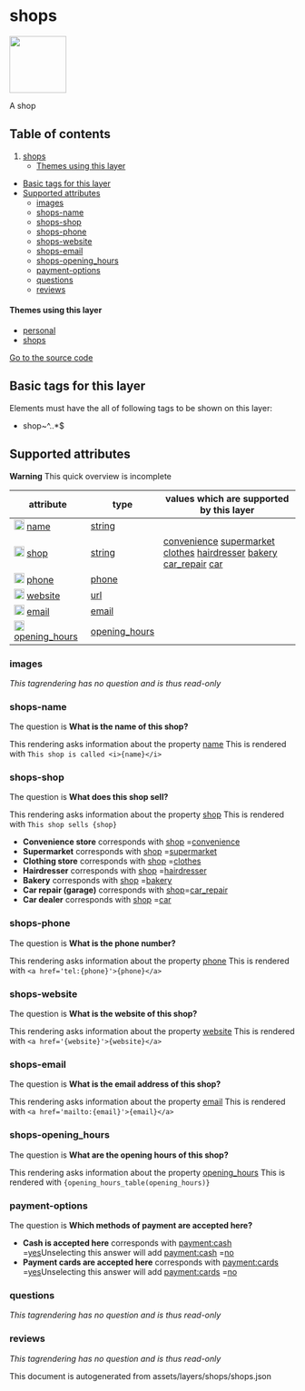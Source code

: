 shops
=======



<img src='https://mapcomplete.osm.be/./assets/themes/shops/shop.svg' height="100px"> 

A shop

## Table of contents

1. [shops](#shops)
    * [Themes using this layer](#themes-using-this-layer)

- [Basic tags for this layer](#basic-tags-for-this-layer)
- [Supported attributes](#supported-attributes)
    + [images](#images)
    + [shops-name](#shops-name)
    + [shops-shop](#shops-shop)
    + [shops-phone](#shops-phone)
    + [shops-website](#shops-website)
    + [shops-email](#shops-email)
    + [shops-opening_hours](#shops-opening_hours)
    + [payment-options](#payment-options)
    + [questions](#questions)
    + [reviews](#reviews)

#### Themes using this layer

- [personal](https://mapcomplete.osm.be/personal)
- [shops](https://mapcomplete.osm.be/shops)

[Go to the source code](../assets/layers/shops/shops.json)



Basic tags for this layer
---------------------------



Elements must have the all of following tags to be shown on this layer:

- shop~^..*$

Supported attributes
----------------------



**Warning** This quick overview is incomplete

attribute | type | values which are supported by this layer
----------- | ------ | ------------------------------------------
[<img src='https://mapcomplete.osm.be/assets/svg/statistics.svg' height='18px'>](https://taginfo.openstreetmap.org/keys/name#values) [name](https://wiki.openstreetmap.org/wiki/Key:name) | [string](../SpecialInputElements.md#string) |
[<img src='https://mapcomplete.osm.be/assets/svg/statistics.svg' height='18px'>](https://taginfo.openstreetmap.org/keys/shop#values) [shop](https://wiki.openstreetmap.org/wiki/Key:shop) | [string](../SpecialInputElements.md#string) | [convenience](https://wiki.openstreetmap.org/wiki/Tag:shop%3Dconvenience) [supermarket](https://wiki.openstreetmap.org/wiki/Tag:shop%3Dsupermarket) [clothes](https://wiki.openstreetmap.org/wiki/Tag:shop%3Dclothes) [hairdresser](https://wiki.openstreetmap.org/wiki/Tag:shop%3Dhairdresser) [bakery](https://wiki.openstreetmap.org/wiki/Tag:shop%3Dbakery) [car_repair](https://wiki.openstreetmap.org/wiki/Tag:shop%3Dcar_repair) [car](https://wiki.openstreetmap.org/wiki/Tag:shop%3Dcar)
[<img src='https://mapcomplete.osm.be/assets/svg/statistics.svg' height='18px'>](https://taginfo.openstreetmap.org/keys/phone#values) [phone](https://wiki.openstreetmap.org/wiki/Key:phone) | [phone](../SpecialInputElements.md#phone) |
[<img src='https://mapcomplete.osm.be/assets/svg/statistics.svg' height='18px'>](https://taginfo.openstreetmap.org/keys/website#values) [website](https://wiki.openstreetmap.org/wiki/Key:website) | [url](../SpecialInputElements.md#url) |
[<img src='https://mapcomplete.osm.be/assets/svg/statistics.svg' height='18px'>](https://taginfo.openstreetmap.org/keys/email#values) [email](https://wiki.openstreetmap.org/wiki/Key:email) | [email](../SpecialInputElements.md#email) |
[<img src='https://mapcomplete.osm.be/assets/svg/statistics.svg' height='18px'>](https://taginfo.openstreetmap.org/keys/opening_hours#values) [opening_hours](https://wiki.openstreetmap.org/wiki/Key:opening_hours) | [opening_hours](../SpecialInputElements.md#opening_hours) |

### images

_This tagrendering has no question and is thus read-only_

### shops-name

The question is **What is the name of this shop?**

This rendering asks information about the property  [name](https://wiki.openstreetmap.org/wiki/Key:name)
This is rendered with `This shop is called <i>{name}</i>`

### shops-shop

The question is **What does this shop sell?**

This rendering asks information about the property  [shop](https://wiki.openstreetmap.org/wiki/Key:shop)
This is rendered with `This shop sells {shop}`

- **Convenience store** corresponds with <a href='https://wiki.openstreetmap.org/wiki/Key:shop' target='_blank'>shop</a>
  =<a href='https://wiki.openstreetmap.org/wiki/Tag:shop%3Dconvenience' target='_blank'>convenience</a>
- **Supermarket** corresponds with <a href='https://wiki.openstreetmap.org/wiki/Key:shop' target='_blank'>shop</a>
  =<a href='https://wiki.openstreetmap.org/wiki/Tag:shop%3Dsupermarket' target='_blank'>supermarket</a>
- **Clothing store** corresponds with <a href='https://wiki.openstreetmap.org/wiki/Key:shop' target='_blank'>shop</a>
  =<a href='https://wiki.openstreetmap.org/wiki/Tag:shop%3Dclothes' target='_blank'>clothes</a>
- **Hairdresser** corresponds with <a href='https://wiki.openstreetmap.org/wiki/Key:shop' target='_blank'>shop</a>
  =<a href='https://wiki.openstreetmap.org/wiki/Tag:shop%3Dhairdresser' target='_blank'>hairdresser</a>
- **Bakery** corresponds with <a href='https://wiki.openstreetmap.org/wiki/Key:shop' target='_blank'>shop</a>
  =<a href='https://wiki.openstreetmap.org/wiki/Tag:shop%3Dbakery' target='_blank'>bakery</a>
- **Car repair (garage)** corresponds with <a href='https://wiki.openstreetmap.org/wiki/Key:shop' target='_blank'>
  shop</a>=<a href='https://wiki.openstreetmap.org/wiki/Tag:shop%3Dcar_repair' target='_blank'>car_repair</a>
- **Car dealer** corresponds with <a href='https://wiki.openstreetmap.org/wiki/Key:shop' target='_blank'>shop</a>
  =<a href='https://wiki.openstreetmap.org/wiki/Tag:shop%3Dcar' target='_blank'>car</a>

### shops-phone

The question is **What is the phone number?**

This rendering asks information about the property  [phone](https://wiki.openstreetmap.org/wiki/Key:phone)
This is rendered with `<a href='tel:{phone}'>{phone}</a>`

### shops-website

The question is **What is the website of this shop?**

This rendering asks information about the property  [website](https://wiki.openstreetmap.org/wiki/Key:website)
This is rendered with `<a href='{website}'>{website}</a>`

### shops-email

The question is **What is the email address of this shop?**

This rendering asks information about the property  [email](https://wiki.openstreetmap.org/wiki/Key:email)
This is rendered with `<a href='mailto:{email}'>{email}</a>`

### shops-opening_hours

The question is **What are the opening hours of this shop?**

This rendering asks information about the
property  [opening_hours](https://wiki.openstreetmap.org/wiki/Key:opening_hours)
This is rendered with `{opening_hours_table(opening_hours)}`

### payment-options

The question is **Which methods of payment are accepted here?**

- **Cash is accepted here** corresponds
  with <a href='https://wiki.openstreetmap.org/wiki/Key:payment:cash' target='_blank'>payment:cash</a>
  =<a href='https://wiki.openstreetmap.org/wiki/Tag:payment:cash%3Dyes' target='_blank'>yes</a>Unselecting this answer
  will add <a href='https://wiki.openstreetmap.org/wiki/Key:payment:cash' target='_blank'>payment:cash</a>
  =<a href='https://wiki.openstreetmap.org/wiki/Tag:payment:cash%3Dno' target='_blank'>no</a>
- **Payment cards are accepted here** corresponds
  with <a href='https://wiki.openstreetmap.org/wiki/Key:payment:cards' target='_blank'>payment:cards</a>
  =<a href='https://wiki.openstreetmap.org/wiki/Tag:payment:cards%3Dyes' target='_blank'>yes</a>Unselecting this answer
  will add <a href='https://wiki.openstreetmap.org/wiki/Key:payment:cards' target='_blank'>payment:cards</a>
  =<a href='https://wiki.openstreetmap.org/wiki/Tag:payment:cards%3Dno' target='_blank'>no</a>

### questions

_This tagrendering has no question and is thus read-only_

### reviews

_This tagrendering has no question and is thus read-only_

This document is autogenerated from assets/layers/shops/shops.json